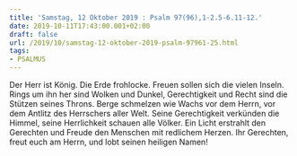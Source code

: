 ```yaml
---
title: 'Samstag, 12 Oktober 2019 : Psalm 97(96),1-2.5-6.11-12.'
date: 2019-10-11T17:43:00.001+02:00
draft: false
url: /2019/10/samstag-12-oktober-2019-psalm-97961-25.html
tags: 
- PSALMUS
---
```


Der Herr ist König. Die Erde frohlocke. Freuen sollen sich die vielen Inseln. Rings um ihn her sind Wolken und Dunkel, Gerechtigkeit und Recht sind die Stützen seines Throns. Berge schmelzen wie Wachs vor dem Herrn, vor dem Antlitz des Herrschers aller Welt. Seine Gerechtigkeit verkünden die Himmel, seine Herrlichkeit schauen alle Völker. Ein Licht erstrahlt den Gerechten und Freude den Menschen mit redlichem Herzen. Ihr Gerechten, freut euch am Herrn, und lobt seinen heiligen Namen!